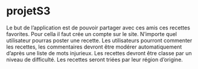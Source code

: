 # projetS3
Le but de l’application est de pouvoir partager avec ces amis ces recettes favorites. Pour cella il faut crée un compte sur le site. N’importe quel utilisateur pourras poster une recette. Les utilisateurs pourront commenter les recettes, les commentaires devront être modérer automatiquement d’après une liste de mots injurieux. Les recettes devront être classe par un niveau de difficulté. Les recettes seront triées par leur région d’origine.
